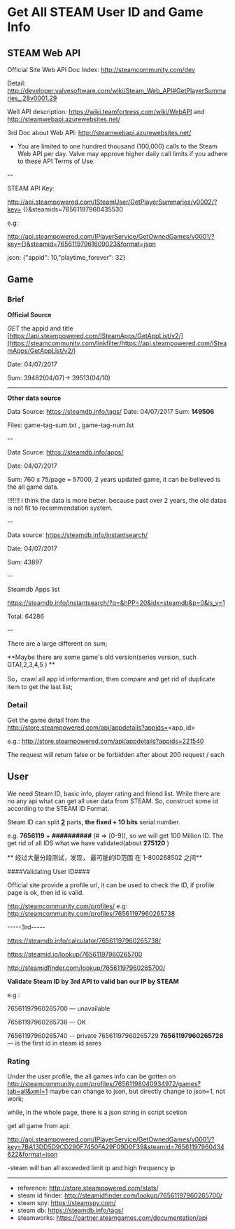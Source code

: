 # Get All  STEAM User ID and Game Info

## STEAM Web API

Official Site Web API Doc Index: http://steamcommunity.com/dev

Detail: http://developer.valvesoftware.com/wiki/Steam_Web_API#GetPlayerSummaries_.28v0001.29

Well API description: https://wiki.teamfortress.com/wiki/WebAPI and http://steamwebapi.azurewebsites.net/

 3rd Doc about Web API: http://steamwebapi.azurewebsites.net/

- You are limited to one hundred thousand (100,000) calls to the Steam Web API per day. Valve may approve higher daily call limits if you adhere to these API Terms of Use.

--

STEAM API Key:


http://api.steampowered.com/ISteamUser/GetPlayerSummaries/v0002/?key=
{}&steamids=76561197960435530

e.g:

http://api.steampowered.com/IPlayerService/GetOwnedGames/v0001/?key={}&steamid=76561197961609023&format=json

json:  {"appid": 10,"playtime_forever": 32}

 ## Game

### Brief

 **Official Source**

 *GET*  the appid and title
[https://api.steampowered.com/ISteamApps/GetAppList/v2/](https://steamcommunity.com/linkfilter/https://api.steampowered.com/ISteamApps/GetAppList/v2/)

Date: 04/07/2017

Sum: 39482(04/07)-> 39513(04/10)

----

**Other data source**

Data Source: https://steamdb.info/tags/
Date: 04/07/2017
Sum: **149506**

Files: game-tag-sum.txt , game-tag-num.lst

--

Data Source: https://steamdb.info/apps/

Date: 04/07/2017

Sum:  760 x 75/page = 57000, 2 years updated game, it can be believed is the all game data.

!!!!!!! I think the data is more better. because past over 2 years, the old datas is not fit to recommendation system.

--

Data source: https://steamdb.info/instantsearch/

Date: 04/07/2017

Sum: 43897

--

Steamdb Apps list

https://steamdb.info/instantsearch/?q=&hPP=20&idx=steamdb&p=0&is_v=1

Total: 64286

--

There are a large different on sum;

**Maybe there are some game's old version(series version, such GTA1,2,3,4,5 ) **

So，crawl all app id informantion, then compare and get rid of duplicate item to get the last list;



### Detail

Get the game detail from the http://store.steampowered.com/api/appdetails?appids=<app_id>

e.g.: http://store.steampowered.com/api/appdetails?appids=221540

The request will return false or be forbidden after about 200 request / each



## User

We need Steam ID, basic info, player rating and friend list. While there are no any api what can get all user data from STEAM. So, construct some id according to the STEAM ID Format.

Steam ID can split **<u>2</u>** parts, **the fixed + 10 bits** serial number.

e.g. **7656119** + **##########**  (# => [0-9]), so we will get 100 Million ID. The get rid of  all IDS what we have validated(about **275120** )

** 经过大量分段测试，发现， 最可能的ID范围 在 1-800268502 之间**



####Validating User ID####

Official site provide a profile url,  it can be used to check the ID, if profile page is ok, then id is valid.

http://steamcommunity.com/profiles/<ID>
e.g: http://steamcommunity.com/profiles/76561197960265738



-----3rd-----

https://steamdb.info/calculator/76561197960265738/

https://steamid.io/lookup/76561197960265700

http://steamidfinder.com/lookup/76561197960265700/

**Validate Steam ID by 3rd API to valid ban our IP by STEAM**

e.g.:

76561197960265700 — unavailable

76561197960265738 — OK

76561197960265740 -- private
76561197960265729
**76561197960265728** — is the first id in steam id seres



### Rating

Under the user profile, the all games info can be gotten on http://steamcommunity.com/profiles/76561198040934972/games?tab=all&xml=1  maybe can change to json, but directly change to json=1, not work;

while, in the whole page, there is a json string in script scetion

get all game from api:

http://api.steampowered.com/IPlayerService/GetOwnedGames/v0001/?key=7BA13DD5D9CD290F7450FA29F09D0F39&steamid=76561197960434622&format=json

-steam will ban all  exceeded limit ip and high frequency ip



----

- reference: http://store.steampowered.com/stats/
- steam id finder: http://steamidfinder.com/lookup/76561197960265700/
- steam spy: https://steamspy.com/
- steam db: https://steamdb.info/tags/
- steamworks: https://partner.steamgames.com/documentation/api
